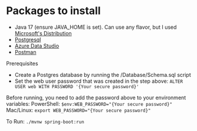 # Packages to install

- Java 17 (ensure JAVA_HOME is set). Can use any flavor, but I used [Microsoft's Distribution](https://learn.microsoft.com/en-us/java/openjdk/download)
- [Postgresql](https://www.postgresql.org/download)
- [Azure Data Studio](https://learn.microsoft.com/en-us/azure-data-studio/download-azure-data-studio?view=sql-server-ver16&tabs=win-install%2Cwin-user-install%2Credhat-install%2Cwindows-uninstall%2Credhat-uninstall#download-azure-data-studio)
- [Postman](https://www.postman.com/downloads/)

Prerequisites

- Create a Postgres database by running the /Database/Schema.sql script
- Set the web user password that was created in the step above:
  `ALTER USER web WITH PASSWORD '{Your secure password}'`

Before running, you need to add the password above to your environment variables:
PowerShell: `$env:WEB_PASSWORD="{Your secure password}"`
Mac/Linux: `export WEB_PASSWORD="{Your secure password}"`

To Run: `./mvnw spring-boot:run`
